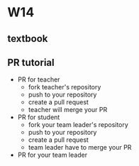 # W14
## textbook
## PR tutorial
- PR for teacher
  - fork teacher's repository
  - push to your repository
  - create a pull request
  - teacher will merge your PR
- PR for student
  - fork your team leader's repository
  - push to your repository
  - create a pull request
  - team leader have to merge your PR
- PR for your team leader